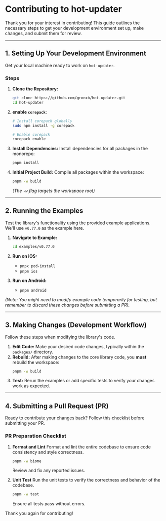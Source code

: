 # Contributing to hot-updater

Thank you for your interest in contributing! This guide outlines the necessary steps to get your development environment set up, make changes, and submit them for review.

---

## 1. Setting Up Your Development Environment

Get your local machine ready to work on `hot-updater`.

### Steps

1.  **Clone the Repository:**
    ```bash
    git clone https://github.com/gronxb/hot-updater.git
    cd hot-updater
    ```

2.  **enable `corepack`:**
    ```bash
    # Install corepack globally
    sudo npm install -g corepack

    # Enable corepack
    corepack enable
    ```

3.  **Install Dependencies:**
    Install dependencies for all packages in the monorepo:
    ```bash
    pnpm install
    ```

4.  **Initial Project Build:**
    Compile all packages within the workspace:
    ```bash
    pnpm -w build
    ```
    *(The `-w` flag targets the workspace root)*

---

## 2. Running the Examples

Test the library's functionality using the provided example applications. We'll use `v0.77.0` as the example here.

1.  **Navigate to Example:**
    ```bash
    cd examples/v0.77.0
    ```

2.  **Run on iOS:**
    *   `pnpx pod-install`
    *   `pnpm ios`

3.  **Run on Android:**
    *   `pnpm android`

*(Note: You might need to modify example code temporarily for testing, but remember to discard these changes before submitting a PR).*

---

## 3. Making Changes (Development Workflow)

Follow these steps when modifying the library's code.

1.  **Edit Code:** Make your desired code changes, typically within the `packages/` directory.
2.  **Rebuild:** After making changes to the core library code, you **must** rebuild the workspace:
    ```bash
    pnpm -w build
    ```
3.  **Test:** Rerun the examples or add specific tests to verify your changes work as expected.

---

## 4. Submitting a Pull Request (PR)

Ready to contribute your changes back? Follow this checklist before submitting your PR.

### PR Preparation Checklist

1. **Format and Lint**
    Format and lint the entire codebase to ensure code consistency and style correctness.
    ```bash
    pnpm -w biome
    ```
    Review and fix any reported issues.

2. **Unit Test**
    Run the unit tests to verify the correctness and behavior of the codebase.
    ```bash
    pnpm -w test
    ```
    Ensure all tests pass without errors.


Thank you again for contributing!
